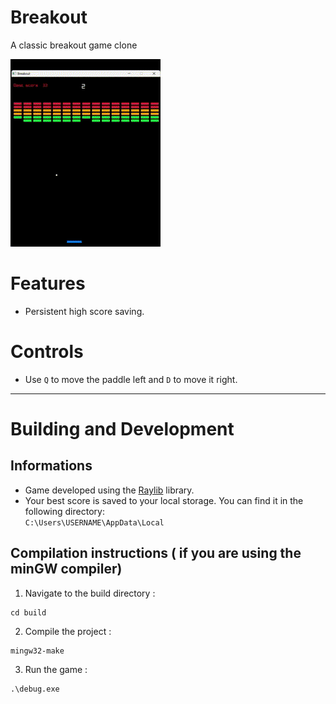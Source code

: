 # Breakout

A classic breakout game clone

![Gameplay](https://github.com/EzTaah/cpp-breakout/blob/main/assets/gameplay.gif)


# Features
- Persistent high score saving.

# Controls
- Use `Q` to move the paddle left and `D` to move it right.

---

# Building and Development

## Informations
- Game developed using the [Raylib](https://www.raylib.com/) library.
- Your best score is saved to your local storage. You can find it in the following directory:   
```C:\Users\USERNAME\AppData\Local```

## Compilation instructions ( if you are using the minGW compiler)

1. Navigate to the build directory : 
```
cd build 
```

2. Compile the project :   
``` 
mingw32-make 
```

3. Run the game :   
```
.\debug.exe
```

